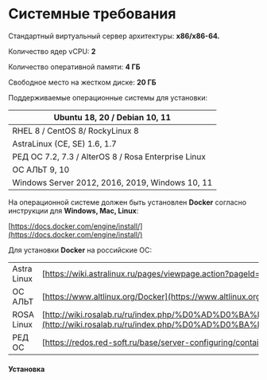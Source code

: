 # Системные требования

Стандартный виртуальный сервер архитектуры: **x86/x86-64.**

Количество ядер vCPU: **2**

Количество оперативной памяти: **4 ГБ**

Свободное место на жестком диске: **20 ГБ**

Поддерживаемые операционные системы для установки:

| Ubuntu 18, 20 / Debian 10, 11                       |
| --------------------------------------------------- |
| RHEL 8 / CentOS 8/ RockyLinux 8                     |
| AstraLinux (CE, SE) 1.6, 1.7                        |
| РЕД ОС 7.2, 7.3 / AlterOS 8 / Rosa Enterprise Linux |
| ОС АЛЬТ 9, 10                                       |
| Windows Server 2012, 2016, 2019, Windows 10, 11     |

На операционной системе должен быть установлен **Docker** согласно инструкции для **Windows, Mac, Linux**:

[https://docs.docker.com/engine/install/](https://docs.docker.com/engine/install/)

Для установки **Docker** на российские ОС:

|             |                                                                                                                                                                                                                                              |
| ----------- | -------------------------------------------------------------------------------------------------------------------------------------------------------------------------------------------------------------------------------------------- |
| Astra Linux | [https://wiki.astralinux.ru/pages/viewpage.action?pageId=158601444](https://wiki.astralinux.ru/pages/viewpage.action?pageId=158601444)                                                                                                       |
| ОС АЛЬТ     | [https://www.altlinux.org/Docker](https://www.altlinux.org/Docker)                                                                                                                                                                           |
| ROSA Linux  | [http://wiki.rosalab.ru/ru/index.php/%D0%AD%D0%BA%D1%81%D0%BF%D0%BB%D1%83%D0%B0%D1%82%D0%B0%D1%86%D0%B8%D1%8F\_Docker](http://wiki.rosalab.ru/ru/index.php/%D0%AD%D0%BA%D1%81%D0%BF%D0%BB%D1%83%D0%B0%D1%82%D0%B0%D1%86%D0%B8%D1%8F\_Docker) |
| РЕД ОС      | [https://redos.red-soft.ru/base/server-configuring/container/docker-install/](https://redos.red-soft.ru/base/server-configuring/container/docker-install/)                                                                                   |

#### Установка&#x20;
